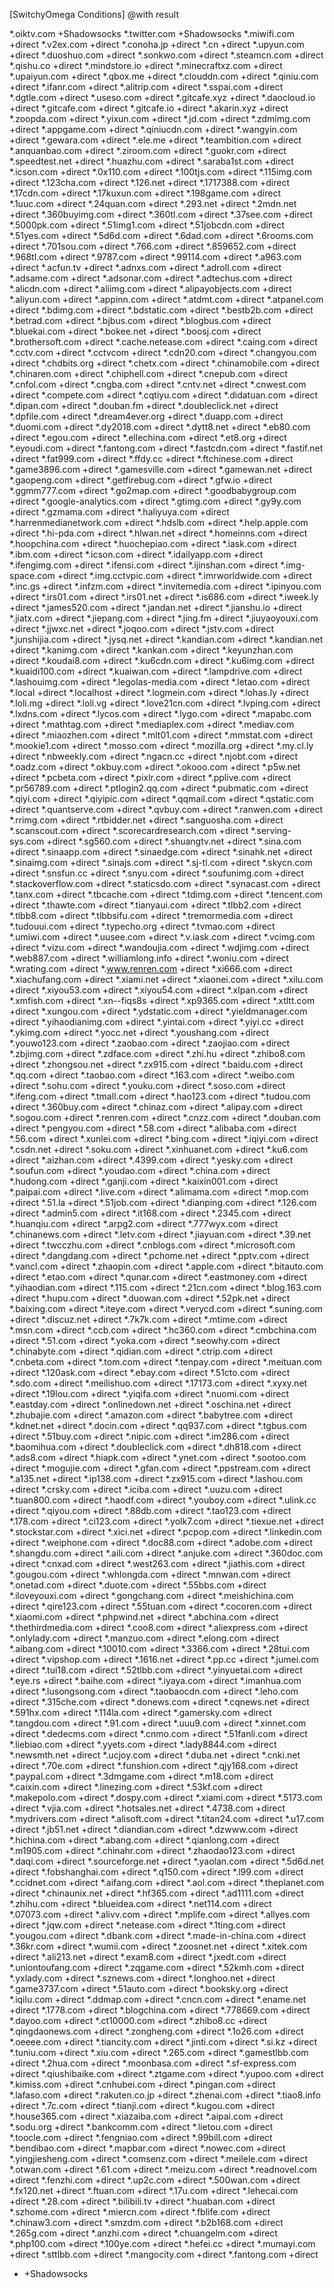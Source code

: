 [SwitchyOmega Conditions]
@with result

*.oiktv.com +Shadowsocks
*.twitter.com +Shadowsocks
*.miwifi.com +direct
*.v2ex.com +direct
*.conoha.jp +direct
*.cn +direct
*.upyun.com +direct
*.duoshuo.com +direct
*.sonkwo.com +direct
*.steamcn.com +direct
*.qishu.co +direct
*.mindstore.io +direct
*.minecraftxz.com +direct
*.upaiyun.com +direct
*.qbox.me +direct
*.clouddn.com +direct
*.qiniu.com +direct
*.ifanr.com +direct
*.alitrip.com +direct
*.sspai.com +direct
*.dgtle.com +direct
*.useso.com +direct
*.gitcafe.xyz +direct
*.daocloud.io +direct
*.gitcafe.com +direct
*.gitcafe.io +direct
*.akarin.xyz +direct
*.zoopda.com +direct
*.yixun.com +direct
*.jd.com +direct
*.zdmimg.com +direct
*.appgame.com +direct
*.qiniucdn.com +direct
*.wangyin.com +direct
*.gewara.com +direct
*.ele.me +direct
*.teambition.com +direct
*.anquanbao.com +direct
*.ziroom.com +direct
*.guokr.com +direct
*.speedtest.net +direct
*.huazhu.com +direct
*.saraba1st.com +direct
*.icson.com +direct
*.0x110.com +direct
*.100tjs.com +direct
*.115img.com +direct
*.123cha.com +direct
*.126.net +direct
*.1717388.com +direct
*.17cdn.com +direct
*.17kuxun.com +direct
*.198game.com +direct
*.1uuc.com +direct
*.24quan.com +direct
*.293.net +direct
*.2mdn.net +direct
*.360buyimg.com +direct
*.360tl.com +direct
*.37see.com +direct
*.5000pk.com +direct
*.51img1.com +direct
*.51jobcdn.com +direct
*.51yes.com +direct
*.5d6d.com +direct
*.6dad.com +direct
*.6rooms.com +direct
*.701sou.com +direct
*.766.com +direct
*.859652.com +direct
*.968tl.com +direct
*.9787.com +direct
*.99114.com +direct
*.a963.com +direct
*.acfun.tv +direct
*.adnxs.com +direct
*.adroll.com +direct
*.adsame.com +direct
*.adsonar.com +direct
*.adtechus.com +direct
*.alicdn.com +direct
*.aliimg.com +direct
*.alipayobjects.com +direct
*.aliyun.com +direct
*.appinn.com +direct
*.atdmt.com +direct
*.atpanel.com +direct
*.bdimg.com +direct
*.bdstatic.com +direct
*.bestb2b.com +direct
*.betrad.com +direct
*.bjbus.com +direct
*.blogbus.com +direct
*.bluekai.com +direct
*.bokee.net +direct
*.boosj.com +direct
*.brothersoft.com +direct
*.cache.netease.com +direct
*.caing.com +direct
*.cctv.com +direct
*.cctvcom +direct
*.cdn20.com +direct
*.changyou.com +direct
*.chdbits.org +direct
*.chetx.com +direct
*.chinamobile.com +direct
*.chinaren.com +direct
*.chiphell.com +direct
*.cnepub.com +direct
*.cnfol.com +direct
*.cngba.com +direct
*.cntv.net +direct
*.cnwest.com +direct
*.compete.com +direct
*.cqtiyu.com +direct
*.didatuan.com +direct
*.dipan.com +direct
*.douban.fm +direct
*.doubleclick.net +direct
*.dpfile.com +direct
*.dream4ever.org +direct
*.duapp.com +direct
*.duomi.com +direct
*.dy2018.com +direct
*.dytt8.net +direct
*.eb80.com +direct
*.egou.com +direct
*.ellechina.com +direct
*.et8.org +direct
*.eyoudi.com +direct
*.fantong.com +direct
*.fastcdn.com +direct
*.fastif.net +direct
*.fat999.com +direct
*.ffdy.cc +direct
*.ftchinese.com +direct
*.game3896.com +direct
*.gamesville.com +direct
*.gamewan.net +direct
*.gaopeng.com +direct
*.getfirebug.com +direct
*.gfw.io +direct
*.ggmm777.com +direct
*.go2map.com +direct
*.goodbabygroup.com +direct
*.google-analytics.com +direct
*.gtimg.com +direct
*.gy9y.com +direct
*.gzmama.com +direct
*.haliyuya.com +direct
*.harrenmedianetwork.com +direct
*.hdslb.com +direct
*.help.apple.com +direct
*.hi-pda.com +direct
*.hlwan.net +direct
*.homeinns.com +direct
*.hoopchina.com +direct
*.huochepiao.com +direct
*.iask.com +direct
*.ibm.com +direct
*.icson.com +direct
*.idailyapp.com +direct
*.ifengimg.com +direct
*.ifensi.com +direct
*.ijinshan.com +direct
*.img-space.com +direct
*.img.cctvpic.com +direct
*.imrworldwide.com +direct
*.inc.gs +direct
*.infzm.com +direct
*.invitemedia.com +direct
*.ipinyou.com +direct
*.irs01.com +direct
*.irs01.net +direct
*.is686.com +direct
*.iweek.ly +direct
*.james520.com +direct
*.jandan.net +direct
*.jianshu.io +direct
*.jiatx.com +direct
*.jiepang.com +direct
*.jing.fm +direct
*.jiuyaoyouxi.com +direct
*.jjwxc.net +direct
*.joqoo.com +direct
*.jstv.com +direct
*.junshijia.com +direct
*.jysq.net +direct
*.kandian.com +direct
*.kandian.net +direct
*.kanimg.com +direct
*.kankan.com +direct
*.keyunzhan.com +direct
*.koudai8.com +direct
*.ku6cdn.com +direct
*.ku6img.com +direct
*.kuaidi100.com +direct
*.kuaiwan.com +direct
*.lampdrive.com +direct
*.lashouimg.com +direct
*.legolas-media.com +direct
*.letao.com +direct
*.local +direct
*.localhost +direct
*.logmein.com +direct
*.lohas.ly +direct
*.loli.mg +direct
*.loli.vg +direct
*.love21cn.com +direct
*.lvping.com +direct
*.lxdns.com +direct
*.lycos.com +direct
*.lygo.com +direct
*.mapabc.com +direct
*.mathtag.com +direct
*.mediaplex.com +direct
*.mediav.com +direct
*.miaozhen.com +direct
*.mlt01.com +direct
*.mmstat.com +direct
*.mookie1.com +direct
*.mosso.com +direct
*.mozilla.org +direct
*.my.cl.ly +direct
*.nbweekly.com +direct
*.ngacn.cc +direct
*.njobt.com +direct
*.oadz.com +direct
*.okbuy.com +direct
*.okooo.com +direct
*.p5w.net +direct
*.pcbeta.com +direct
*.pixlr.com +direct
*.pplive.com +direct
*.pr56789.com +direct
*.ptlogin2.qq.com +direct
*.pubmatic.com +direct
*.qiyi.com +direct
*.qiyipic.com +direct
*.qqmail.com +direct
*.qstatic.com +direct
*.quantserve.com +direct
*.qvbuy.com +direct
*.ranwen.com +direct
*.rrimg.com +direct
*.rtbidder.net +direct
*.sanguosha.com +direct
*.scanscout.com +direct
*.scorecardresearch.com +direct
*.serving-sys.com +direct
*.sg560.com +direct
*.shuangtv.net +direct
*.sina.com +direct
*.sinaapp.com +direct
*.sinaedge.com +direct
*.sinahk.net +direct
*.sinaimg.com +direct
*.sinajs.com +direct
*.sj-tl.com +direct
*.skycn.com +direct
*.snsfun.cc +direct
*.snyu.com +direct
*.soufunimg.com +direct
*.stackoverflow.com +direct
*.staticsdo.com +direct
*.synacast.com +direct
*.tanx.com +direct
*.tbcache.com +direct
*.tdimg.com +direct
*.tencent.com +direct
*.thawte.com +direct
*.tianyaui.com +direct
*.tlbb2.com +direct
*.tlbb8.com +direct
*.tlbbsifu.com +direct
*.tremormedia.com +direct
*.tudouui.com +direct
*.typecho.org +direct
*.tvmao.com +direct
*.umiwi.com +direct
*.uusee.com +direct
*.v.iask.com +direct
*.vcimg.com +direct
*.vizu.com +direct
*.wandoujia.com +direct
*.wdjimg.com +direct
*.web887.com +direct
*.williamlong.info +direct
*.woniu.com +direct
*.wrating.com +direct
*.www.renren.com +direct
*.xi666.com +direct
*.xiachufang.com +direct
*.xiami.net +direct
*.xiaonei.com +direct
*.xilu.com +direct
*.xiyou53.com +direct
*.xiyou54.com +direct
*.xlpan.com +direct
*.xmfish.com +direct
*.xn--fiqs8s +direct
*.xp9365.com +direct
*.xtltt.com +direct
*.xungou.com +direct
*.ydstatic.com +direct
*.yieldmanager.com +direct
*.yihaodianimg.com +direct
*.yintai.com +direct
*.yiyi.cc +direct
*.ykimg.com +direct
*.yocc.net +direct
*.youshang.com +direct
*.youwo123.com +direct
*.zaobao.com +direct
*.zaojiao.com +direct
*.zbjimg.com +direct
*.zdface.com +direct
*.zhi.hu +direct
*.zhibo8.com +direct
*.zhongsou.net +direct
*.zx915.com +direct
*.baidu.com +direct
*.qq.com +direct
*.taobao.com +direct
*.163.com +direct
*.weibo.com +direct
*.sohu.com +direct
*.youku.com +direct
*.soso.com +direct
*.ifeng.com +direct
*.tmall.com +direct
*.hao123.com +direct
*.tudou.com +direct
*.360buy.com +direct
*.chinaz.com +direct
*.alipay.com +direct
*.sogou.com +direct
*.renren.com +direct
*.cnzz.com +direct
*.douban.com +direct
*.pengyou.com +direct
*.58.com +direct
*.alibaba.com +direct
*.56.com +direct
*.xunlei.com +direct
*.bing.com +direct
*.iqiyi.com +direct
*.csdn.net +direct
*.soku.com +direct
*.xinhuanet.com +direct
*.ku6.com +direct
*.aizhan.com +direct
*.4399.com +direct
*.yesky.com +direct
*.soufun.com +direct
*.youdao.com +direct
*.china.com +direct
*.hudong.com +direct
*.ganji.com +direct
*.kaixin001.com +direct
*.paipai.com +direct
*.live.com +direct
*.alimama.com +direct
*.mop.com +direct
*.51.la +direct
*.51job.com +direct
*.dianping.com +direct
*.126.com +direct
*.admin5.com +direct
*.it168.com +direct
*.2345.com +direct
*.huanqiu.com +direct
*.arpg2.com +direct
*.777wyx.com +direct
*.chinanews.com +direct
*.letv.com +direct
*.jiayuan.com +direct
*.39.net +direct
*.twcczhu.com +direct
*.cnblogs.com +direct
*.microsoft.com +direct
*.dangdang.com +direct
*.pchome.net +direct
*.pptv.com +direct
*.vancl.com +direct
*.zhaopin.com +direct
*.apple.com +direct
*.bitauto.com +direct
*.etao.com +direct
*.qunar.com +direct
*.eastmoney.com +direct
*.yihaodian.com +direct
*.115.com +direct
*.21cn.com +direct
*.blog.163.com +direct
*.hupu.com +direct
*.duowan.com +direct
*.52pk.net +direct
*.baixing.com +direct
*.iteye.com +direct
*.verycd.com +direct
*.suning.com +direct
*.discuz.net +direct
*.7k7k.com +direct
*.mtime.com +direct
*.msn.com +direct
*.ccb.com +direct
*.hc360.com +direct
*.cmbchina.com +direct
*.51.com +direct
*.yoka.com +direct
*.seowhy.com +direct
*.chinabyte.com +direct
*.qidian.com +direct
*.ctrip.com +direct
*.cnbeta.com +direct
*.tom.com +direct
*.tenpay.com +direct
*.meituan.com +direct
*.120ask.com +direct
*.ebay.com +direct
*.51cto.com +direct
*.sdo.com +direct
*.meilishuo.com +direct
*.17173.com +direct
*.xyxy.net +direct
*.19lou.com +direct
*.yiqifa.com +direct
*.nuomi.com +direct
*.eastday.com +direct
*.onlinedown.net +direct
*.oschina.net +direct
*.zhubajie.com +direct
*.amazon.com +direct
*.babytree.com +direct
*.kdnet.net +direct
*.docin.com +direct
*.qq937.com +direct
*.tgbus.com +direct
*.51buy.com +direct
*.nipic.com +direct
*.im286.com +direct
*.baomihua.com +direct
*.doubleclick.com +direct
*.dh818.com +direct
*.ads8.com +direct
*.hiapk.com +direct
*.ynet.com +direct
*.sootoo.com +direct
*.mogujie.com +direct
*.gfan.com +direct
*.ppstream.com +direct
*.a135.net +direct
*.ip138.com +direct
*.zx915.com +direct
*.lashou.com +direct
*.crsky.com +direct
*.iciba.com +direct
*.uuzu.com +direct
*.tuan800.com +direct
*.haodf.com +direct
*.youboy.com +direct
*.ulink.cc +direct
*.qiyou.com +direct
*.88db.com +direct
*.tao123.com +direct
*.178.com +direct
*.ci123.com +direct
*.yolk7.com +direct
*.tiexue.net +direct
*.stockstar.com +direct
*.xici.net +direct
*.pcpop.com +direct
*.linkedin.com +direct
*.weiphone.com +direct
*.doc88.com +direct
*.adobe.com +direct
*.shangdu.com +direct
*.aili.com +direct
*.anjuke.com +direct
*.360doc.com +direct
*.cnxad.com +direct
*.west263.com +direct
*.jiathis.com +direct
*.gougou.com +direct
*.whlongda.com +direct
*.mnwan.com +direct
*.onetad.com +direct
*.duote.com +direct
*.55bbs.com +direct
*.iloveyouxi.com +direct
*.gongchang.com +direct
*.meishichina.com +direct
*.qire123.com +direct
*.55tuan.com +direct
*.cocoren.com +direct
*.xiaomi.com +direct
*.phpwind.net +direct
*.abchina.com +direct
*.thethirdmedia.com +direct
*.coo8.com +direct
*.aliexpress.com +direct
*.onlylady.com +direct
*.manzuo.com +direct
*.elong.com +direct
*.aibang.com +direct
*.10010.com +direct
*.3366.com +direct
*.28tui.com +direct
*.vipshop.com +direct
*.1616.net +direct
*.pp.cc +direct
*.jumei.com +direct
*.tui18.com +direct
*.52tlbb.com +direct
*.yinyuetai.com +direct
*.eye.rs +direct
*.baihe.com +direct
*.iyaya.com +direct
*.imanhua.com +direct
*.lusongsong.com +direct
*.taobaocdn.com +direct
*.leho.com +direct
*.315che.com +direct
*.donews.com +direct
*.cqnews.net +direct
*.591hx.com +direct
*.114la.com +direct
*.gamersky.com +direct
*.tangdou.com +direct
*.91.com +direct
*.uuu9.com +direct
*.xinnet.com +direct
*.dedecms.com +direct
*.cnmo.com +direct
*.51fanli.com +direct
*.liebiao.com +direct
*.yyets.com +direct
*.lady8844.com +direct
*.newsmth.net +direct
*.ucjoy.com +direct
*.duba.net +direct
*.cnki.net +direct
*.70e.com +direct
*.funshion.com +direct
*.qjy168.com +direct
*.paypal.com +direct
*.3dmgame.com +direct
*.m18.com +direct
*.caixin.com +direct
*.linezing.com +direct
*.53kf.com +direct
*.makepolo.com +direct
*.dospy.com +direct
*.xiami.com +direct
*.5173.com +direct
*.vjia.com +direct
*.hotsales.net +direct
*.4738.com +direct
*.mydrivers.com +direct
*.alisoft.com +direct
*.titan24.com +direct
*.u17.com +direct
*.jb51.net +direct
*.diandian.com +direct
*.dzwww.com +direct
*.hichina.com +direct
*.abang.com +direct
*.qianlong.com +direct
*.m1905.com +direct
*.chinahr.com +direct
*.zhaodao123.com +direct
*.daqi.com +direct
*.sourceforge.net +direct
*.yaolan.com +direct
*.5d6d.net +direct
*.fobshanghai.com +direct
*.q150.com +direct
*.l99.com +direct
*.ccidnet.com +direct
*.aifang.com +direct
*.aol.com +direct
*.theplanet.com +direct
*.chinaunix.net +direct
*.hf365.com +direct
*.ad1111.com +direct
*.zhihu.com +direct
*.blueidea.com +direct
*.net114.com +direct
*.07073.com +direct
*.alivv.com +direct
*.mplife.com +direct
*.allyes.com +direct
*.jqw.com +direct
*.netease.com +direct
*.1ting.com +direct
*.yougou.com +direct
*.dbank.com +direct
*.made-in-china.com +direct
*.36kr.com +direct
*.wumii.com +direct
*.zoosnet.net +direct
*.xitek.com +direct
*.ali213.net +direct
*.exam8.com +direct
*.jxedt.com +direct
*.uniontoufang.com +direct
*.zqgame.com +direct
*.52kmh.com +direct
*.yxlady.com +direct
*.sznews.com +direct
*.longhoo.net +direct
*.game3737.com +direct
*.51auto.com +direct
*.booksky.org +direct
*.iqilu.com +direct
*.ddmap.com +direct
*.cncn.com +direct
*.ename.net +direct
*.1778.com +direct
*.blogchina.com +direct
*.778669.com +direct
*.dayoo.com +direct
*.ct10000.com +direct
*.zhibo8.cc +direct
*.qingdaonews.com +direct
*.zongheng.com +direct
*.1o26.com +direct
*.oeeee.com +direct
*.tiancity.com +direct
*.jinti.com +direct
*.si.kz +direct
*.tuniu.com +direct
*.xiu.com +direct
*.265.com +direct
*.gamestlbb.com +direct
*.2hua.com +direct
*.moonbasa.com +direct
*.sf-express.com +direct
*.qiushibaike.com +direct
*.ztgame.com +direct
*.yupoo.com +direct
*.kimiss.com +direct
*.cnhubei.com +direct
*.pingan.com +direct
*.lafaso.com +direct
*.rakuten.co.jp +direct
*.zhenai.com +direct
*.tiao8.info +direct
*.7c.com +direct
*.tianji.com +direct
*.kugou.com +direct
*.house365.com +direct
*.xiazaiba.com +direct
*.aipai.com +direct
*.sodu.org +direct
*.bankcomm.com +direct
*.lietou.com +direct
*.toocle.com +direct
*.fengniao.com +direct
*.99bill.com +direct
*.bendibao.com +direct
*.mapbar.com +direct
*.nowec.com +direct
*.yingjiesheng.com +direct
*.comsenz.com +direct
*.meilele.com +direct
*.otwan.com +direct
*.61.com +direct
*.meizu.com +direct
*.readnovel.com +direct
*.fenzhi.com +direct
*.up2c.com +direct
*.500wan.com +direct
*.fx120.net +direct
*.ftuan.com +direct
*.17u.com +direct
*.lehecai.com +direct
*.28.com +direct
*.bilibili.tv +direct
*.huaban.com +direct
*.szhome.com +direct
*.miercn.com +direct
*.fblife.com +direct
*.chinaw3.com +direct
*.smzdm.com +direct
*.b2b168.com +direct
*.265g.com +direct
*.anzhi.com +direct
*.chuangelm.com +direct
*.php100.com +direct
*.100ye.com +direct
*.hefei.cc +direct
*.mumayi.com +direct
*.sttlbb.com +direct
*.mangocity.com +direct
*.fantong.com +direct

* +Shadowsocks
